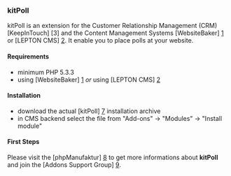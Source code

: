 ### kitPoll

kitPoll is an extension for the Customer Relationship Management (CRM) [KeepInTouch] [3] and the Content Management Systems [WebsiteBaker] [1] or [LEPTON CMS] [2]. It enable you to place polls at your website.

#### Requirements

* minimum PHP 5.3.3
* using [WebsiteBaker] [1] _or_ using [LEPTON CMS] [2]

#### Installation

* download the actual [kitPoll] [7] installation archive
* in CMS backend select the file from "Add-ons" -> "Modules" -> "Install module"

#### First Steps

Please visit the [phpManufaktur] [8] to get more informations about **kitPoll** and join the [Addons Support Group] [9].

[1]: http://websitebaker2.org "WebsiteBaker Content Management System"
[2]: http://lepton-cms.org "LEPTON CMS"
[7]: https://addons.phpmanufaktur.de/download.php?file=kitPoll
[8]: http://phpmanufaktur.de
[9]: https://phpmanufaktur.de/support
